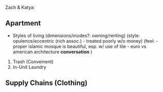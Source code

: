 Zach & Katya:

## Apartment
- Styles of living
   (dimensions/modes?: owning/renting)
   (style: opulence/eccentric (rich assoc.) - treated poorly w/o money)
   (feel: 
      - proper islamic mosque is beautiful, esp. w/ use of tile
      - euro vs american architecture **conversation**
   )
1. Trash (Conveinent)
2. In-Unit Laundry


## Supply Chains (Clothing)
